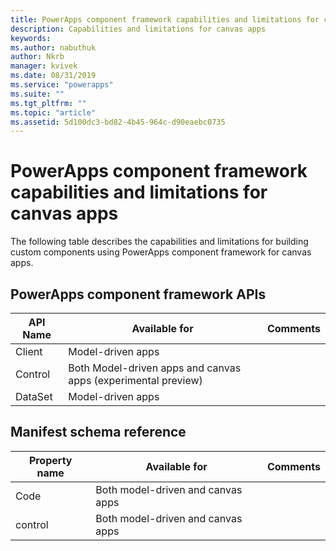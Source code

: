 ```yaml
---
title: PowerApps component framework capabilities and limitations for canvas apps  | Microsoft Docs
description: Capabilities and limitations for canvas apps
keywords:
ms.author: nabuthuk
author: Nkrb
manager: kvivek
ms.date: 08/31/2019
ms.service: "powerapps"
ms.suite: ""
ms.tgt_pltfrm: ""
ms.topic: "article"
ms.assetid: 5d100dc3-bd82-4b45-964c-d90eaebc0735
---
```


# PowerApps component framework capabilities and limitations for canvas apps

The following table describes the capabilities and limitations for building custom components using PowerApps component framework for canvas apps. 

## PowerApps component framework APIs


|API Name| Available for| Comments|
|-------|------|---------|
|Client|Model-driven apps||
|Control|Both Model-driven apps and canvas apps (experimental preview)||
|DataSet|Model-driven apps||


## Manifest schema reference 

|Property name|Available for|Comments|
|------|-------|-------|
|Code| Both model-driven and canvas apps||
|control|Both model-driven and canvas apps||
